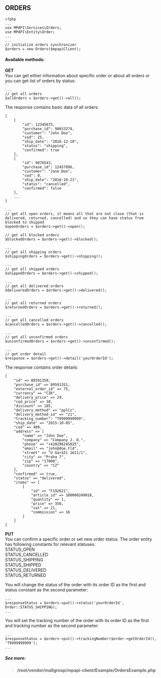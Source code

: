 ## ORDERS
```
<?php
...
use MPAPI\Services\Orders;
use MPAPI\Entity\Order;
...
...
// initialize orders synchronizer
$orders = new Orders($mpapiClient);
```

#### Available methods:
**GET**  
You can get either information about specific order or about all orders or you can get list of orders by status:
```
...
// get all orders
$allOrders = $orders->get()->all();
```
The response contains basic data of all orders:  
```
[
    [
		"id": 12345675,
		"purchase_id": 98653274,
		"customer": "John Doe",
		"cod": 25,
		"ship_date": "2016-12-10",
		"status": "shipping",
		"confirmed": true
    ],
    [
		"id": 9876543,
		"purchase_id": 12457896,
		"customer": "Jane Doe",
		"cod": 0,
		"ship_date": "2016-10-21",
		"status": "cancelled",
		"confirmed": false
    ],
    ...
]

...
// get all open orders, it means all that are not close (that is delivered, returned, cancelled) and so they can have status from blocked to shipped
$openOrders = $orders->get()->open();

// get all blocked orders
$blockedOrders = $orders->get()->blocked();

...
// get all shipping orders
$shippingOrders = $orders->get()->shipping();

...
// get all shipped orders
$shippedOrders = $orders->get()->shipped();

...
// get all delivered orders
$deliveredOrders = $orders->get()->delivered();

...
// get all returned orders
$returnedOrders = $orders->get()->returned();

...
// get all cancelled orders
$cancelledOrders = $orders->get()->cancelled();

...
// get all unconfirmed orders
$unconfirmedOrders = $orders->get()->unconfirmed();

...
// get order detail 
$response = $orders->get()->detail('yourOrderId');
```

The response contains order details:  
```
[
    "id" => 89591350,
    "purchase_id" => 89591351,
    "external_order_id" => 75,
    "currency" => "CZK",
    "delivery_price" => 29,
    "cod_price" => 30,
    "discount" => 185,
    "delivery_method" => "pplCz",
    "delivery_method_id" => "21",
    "tracking_number": "T9999999999",
    "ship_date" => "2015-10-05",
    "cod" => 409,
    "address" => [
        "name" => "John Doe",
        "company" => "Company J. D.",
        "phone" => "+420296245025",
        "email" => "john@doe.tld",
        "street" => "U Garáží 1611/1",
        "city" => "Praha 7",
        "zip" => "17000",
        "country" => "CZ"
    ],
    "confirmed" => true,
    "status" => "delivered",
    "items" => [
        [
            "id" => "F192621",
            "article_id" => 100000249018,
            "quantity" => 1,
            "price" => 350,
            "vat" => 21,
            "commission" => 16
        ]
    ]
]
```

**PUT**  
You can confirm a specific order or set new order status. 
The order entity has following constants for relevant statuses:  
STATUS_OPEN  
STATUS_CANCELLED  
STATUS_SHIPPING  
STATUS_SHIPPED  
STATUS_DELIVERED  
STATUS_RETURNED  

You will change the status of the order with its order ID as the first and status constant as the second parameter:
```
...
$responseStatus = $orders->put()->status('yourOrderId', Order::STATUS_SHIPPING);
...
```

You will set the tracking number of the order with its order ID as the first and tracking number as the second parameter:
```
...
$responseStatus = $orders->put()->trackingNumber($order->getOrderId(), 'T9999999999');
...
```

##### See more:
> **/root/vendor/mallgroup/mpapi-client/Example/OrdersExample.php**